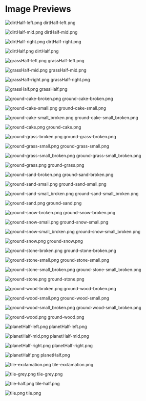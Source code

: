 # Image Previews

![dirtHalf-left.png](dirtHalf-left.png) dirtHalf-left.png

![dirtHalf-mid.png](dirtHalf-mid.png) dirtHalf-mid.png

![dirtHalf-right.png](dirtHalf-right.png) dirtHalf-right.png

![dirtHalf.png](dirtHalf.png) dirtHalf.png

![grassHalf-left.png](grassHalf-left.png) grassHalf-left.png

![grassHalf-mid.png](grassHalf-mid.png) grassHalf-mid.png

![grassHalf-right.png](grassHalf-right.png) grassHalf-right.png

![grassHalf.png](grassHalf.png) grassHalf.png

![ground-cake-broken.png](ground-cake-broken.png) ground-cake-broken.png

![ground-cake-small.png](ground-cake-small.png) ground-cake-small.png

![ground-cake-small_broken.png](ground-cake-small_broken.png) ground-cake-small_broken.png

![ground-cake.png](ground-cake.png) ground-cake.png

![ground-grass-broken.png](ground-grass-broken.png) ground-grass-broken.png

![ground-grass-small.png](ground-grass-small.png) ground-grass-small.png

![ground-grass-small_broken.png](ground-grass-small_broken.png) ground-grass-small_broken.png

![ground-grass.png](ground-grass.png) ground-grass.png

![ground-sand-broken.png](ground-sand-broken.png) ground-sand-broken.png

![ground-sand-small.png](ground-sand-small.png) ground-sand-small.png

![ground-sand-small_broken.png](ground-sand-small_broken.png) ground-sand-small_broken.png

![ground-sand.png](ground-sand.png) ground-sand.png

![ground-snow-broken.png](ground-snow-broken.png) ground-snow-broken.png

![ground-snow-small.png](ground-snow-small.png) ground-snow-small.png

![ground-snow-small_broken.png](ground-snow-small_broken.png) ground-snow-small_broken.png

![ground-snow.png](ground-snow.png) ground-snow.png

![ground-stone-broken.png](ground-stone-broken.png) ground-stone-broken.png

![ground-stone-small.png](ground-stone-small.png) ground-stone-small.png

![ground-stone-small_broken.png](ground-stone-small_broken.png) ground-stone-small_broken.png

![ground-stone.png](ground-stone.png) ground-stone.png

![ground-wood-broken.png](ground-wood-broken.png) ground-wood-broken.png

![ground-wood-small.png](ground-wood-small.png) ground-wood-small.png

![ground-wood-small_broken.png](ground-wood-small_broken.png) ground-wood-small_broken.png

![ground-wood.png](ground-wood.png) ground-wood.png

![planetHalf-left.png](planetHalf-left.png) planetHalf-left.png

![planetHalf-mid.png](planetHalf-mid.png) planetHalf-mid.png

![planetHalf-right.png](planetHalf-right.png) planetHalf-right.png

![planetHalf.png](planetHalf.png) planetHalf.png

![tile-exclamation.png](tile-exclamation.png) tile-exclamation.png

![tile-grey.png](tile-grey.png) tile-grey.png

![tile-half.png](tile-half.png) tile-half.png

![tile.png](tile.png) tile.png

